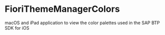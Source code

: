 # FioriThemeManagerColors
macOS and iPad application to view the color palettes used in the SAP BTP SDK for iOS
